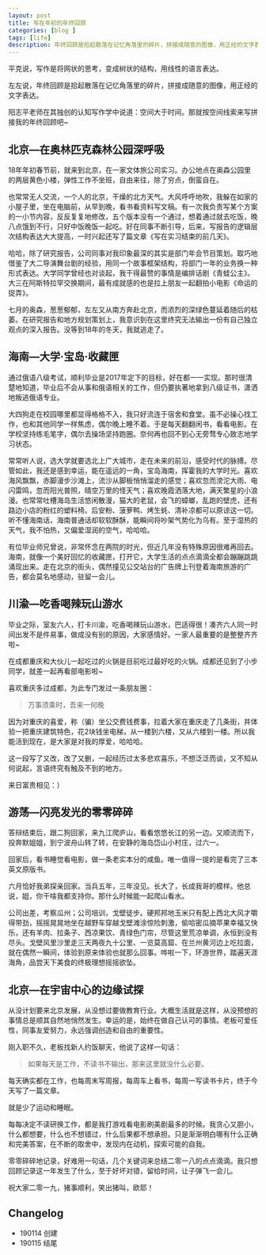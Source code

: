 ```yaml
---
layout: post
title: 写在年初的年终回顾
categories: [blog ]
tags: [life]
description: 年终回顾是拾起散落在记忆角落里的碎片，拼接成随意的图像，用正经的文字表达。
---
```



平克说，写作是将网状的思考，变成树状的结构，用线性的语言表达。

左左说，年终回顾是拾起散落在记忆角落里的碎片，拼接成随意的图像，用正经的文字表达。

阳志平老师在其独创的认知写作学中说道：空间大于时间。那就按空间线索来写拼接我的年终回顾吧~

## 北京—在奥林匹克森林公园深呼吸

18年年初春节前，就来到北京，在一家文体旅公司实习。办公地点在奥森公园里的两层黄色小楼，弹性工作不坐班，自由来往，除了穷点，倒蛮自在。

也常常无人交流，一个人的北京，干燥的北方天气。大风呼呼地吹，我躲在如家的小屋子里，坐在电脑前，从早到晚，看书看资料写文稿。有一次我负责写某个方案的一小节内容，反反复复地修改，五个版本没有一个通过，想着通过就去吃饭，晚八点饿到不行，只好中饭晚饭一起吃。好在同事不断引导，后来，写报告的逻辑层次结构表达大大提高，一时兴起还写了篇文章《写在实习结束的前几天》。

哈哈，除了研究报告，公司同事对我印象最深的其实是部门年会节目策划。取巧地借鉴了大二导演舞台剧的经验，用同一个故事框架结构，将部门一年的业务换一种形式表达。大学同学曾经也对谈起，我干得最赞的事情是编排话剧《青蛙公主》。大三在阿斯特拉罕交换期间，最有成就感的也是拉上朋友一起翻拍小电影《命运的捉弄》。

七月的奥森，葱葱郁郁，左左又从南方奔赴北京，而浓烈的深绿色蔓延着随后的枯萎。在研究报告和地方规划策划上，我意识到在这里终究无法输出一份有自己独立观点的深入报告。没等到18年的冬天，我就逃走了。

## 海南—大学·宝岛·收藏匣

通过俄语八级考试，顺利毕业是2017年定下的目标，好在都一一实现。那时很清楚地知道，毕业后不会从事和俄语相关的工作，但仍要执著地拿到八级证书，潇洒地叛逃俄语专业。

大四狗走在校园哪里都显得格格不入，我只好流连于宿舍和食堂。虽不必操心找工作，也和其他同学一样焦虑，偶尔晚上睡不着。于是每天翻翻闲书，看看电影。在学校坚持练毛笔字，偶尔去操场坚持跑圈。奈何再也回不到心无旁骛专心致志地学习状态。

常常听人说，选大学就要选北上广大城市，走在未来的前沿，感受时代的脉搏。尽管如此，我还是感到幸运，能在遥远的一角，宝岛海南，挥霍我的大学时光。喜欢海风飘飘，赤脚漫步沙滩上，流沙从脚板悄悄溜走的感觉；喜欢忽而滂沱大雨、电闪雷鸣，忽而阳光普照，晴空万里的怪天气；喜欢晚霞洒落大地，满天繁星的小浪漫。也常常吐槽海岛生活悠闲散漫，猫大的老鼠，会飞的蟑螂，乱跑的壁虎，还有路边小店的粉红的塑料椅。后安粉、菠萝鸭、烤生蚝、清补凉都可以原谅这一切。听不懂海南话，海南普通话却软软酥酥，能瞬间将吵架气势化为乌有。至于湿热的天气，我不怕热，又偏爱湿润的空气，哈哈哈。

有位毕业师兄曾说，非常怀念在两院的时光，但近几年没有特殊原因很难再回去。海南，就像一个美好回忆的收藏匣，打开它，大学生活的点点滴滴全都会蹦蹦跳跳涌现出来。走在北京的街头，偶然撞见公交站台的广告牌上刊登着海南旅游的广告，都会莫名地感动，驻留一会儿。

## 川渝—吃香喝辣玩山游水

毕业之际，室友六人，打卡川渝，吃香喝辣玩山游水，巴适得很！凑齐六人同一时间出发不是件易事，做成没有别的原因，大家感情好。一家人最重要的是整整齐齐啦~

在成都重庆和大伙儿一起吃过的火锅是目前吃过最好吃的火锅。成都还见到了小步同学，就差一起再看部电影啦~

喜欢重庆多过成都，为此专门发过一条朋友圈：

> 万事须乘时，吾来一何晚

因为对重庆的喜爱，称（骗）坐公交费钱费事，拉着大家在重庆走了几条街，并体验一把重庆建筑特色，花2块钱坐电梯，从一楼到六楼，又从六楼到一楼。所以我能活到现在，是大家是对我的厚爱，哈哈哈。

这一段写了又改，改了又删，一起经历过太多悲欢喜乐，不想泛泛而谈，又不知从何说起，言语终究有触及不到的地方。

来日富贵相见：）

## 游荡—闪亮发光的零零碎碎

答辩结束后，跟二狗回家，来九江爬庐山，看看悠悠长江的另一边。又顺流而下，投奔默姐姐，到宁波舟山转了转，在安静的海岛岱山小村庄，过六一。

回家后，看书睡觉看电影，做一条老实本分的咸鱼。唯一值得一提的是看完了三本英文原版书。

六月恰好我弟探亲回家。当兵五年，三年没见。长大了，长成我哥的模样。他总说，姐，你干啥我都支持你。那什么时候能一起爬山看水。

公司出差，考察瓜州；公司培训，戈壁徒步。硬邦邦地玉米只有配上西北大风才嚼得带劲，摇摇晃晃地坐在越野车穿越戈壁滩涂惊险刺激，偷哈密瓜摘苹果幸福又快乐，还有羊肉、拉条子、西凉果饮、青绿色门帘，尽管这里荒凉单调，永恒到没有尽头。戈壁风里沙里走三天两夜九十公里、一览莫高窟、在兰州黄河边上吃拉面，就在偶然一瞬间，体验到原来体验也就那么回事。哗啦一下，环游世界，踏遍天涯海角，品尝天下美食的终极理想摇摇欲坠。

## 北京—在宇宙中心的边缘试探

从没计划要来北京发展，从没想过要做教育行业。大概生活就是这样，从没预想的事情总是顺其自然地悄然发生。幸运的是，始终在做自己认可的事情。老板可爱任性，同事友爱努力，永远强调创造和自由的重要性。

刚入职不久，老板找新人约饭聊天，他说了这样一句话：

> 如果每天是工作，不读书不输出，那来这里就没什么必要。

每天确实都在工作，也每周末写周报，每周车上看书，每周一写读书卡片，终于今天写了一篇文章。

就是少了运动和睡眠。

每每决定不读研换工作，都是我打游戏看电影刷美剧最多的时候。我贪心又胆小，什么都想要，什么也不想错过，什么后果都不想承担。只是渐渐明白哪有什么正确和完美答案，在不断的取舍中，发现内在动机，探索可能的自我。



零零碎碎地记录，好难用一句话，几个关键词来总结二零一八的点点滴滴。我只想回顾记录这一年发生了什么，至于好坏对错，留给时间，让子弹飞一会儿。

祝大家二零一九，猪事顺利，笑出猪叫，欧耶！

## Changelog

+ 190114 创建
+ 190115 结尾